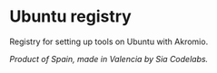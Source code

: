 # Ubuntu registry

Registry for setting up tools on Ubuntu with Akromio.

*Product of Spain, made in Valencia by Sia Codelabs.*
